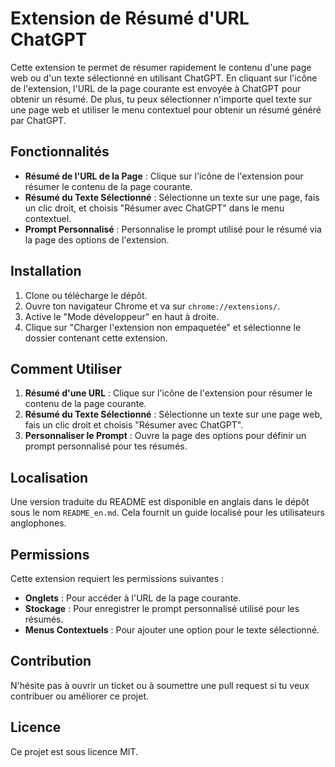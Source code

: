# Extension de Résumé d'URL ChatGPT

Cette extension te permet de résumer rapidement le contenu d'une page web ou d'un texte sélectionné en utilisant ChatGPT. En cliquant sur l'icône de l'extension, l'URL de la page courante est envoyée à ChatGPT pour obtenir un résumé. De plus, tu peux sélectionner n'importe quel texte sur une page web et utiliser le menu contextuel pour obtenir un résumé généré par ChatGPT.

## Fonctionnalités

- **Résumé de l'URL de la Page** : Clique sur l'icône de l'extension pour résumer le contenu de la page courante.
- **Résumé du Texte Sélectionné** : Sélectionne un texte sur une page, fais un clic droit, et choisis "Résumer avec ChatGPT" dans le menu contextuel.
- **Prompt Personnalisé** : Personnalise le prompt utilisé pour le résumé via la page des options de l'extension.

## Installation

1. Clone ou télécharge le dépôt.
2. Ouvre ton navigateur Chrome et va sur `chrome://extensions/`.
3. Active le "Mode développeur" en haut à droite.
4. Clique sur "Charger l'extension non empaquetée" et sélectionne le dossier contenant cette extension.

## Comment Utiliser

1. **Résumé d'une URL** : Clique sur l'icône de l'extension pour résumer le contenu de la page courante.
2. **Résumé du Texte Sélectionné** : Sélectionne un texte sur une page web, fais un clic droit et choisis "Résumer avec ChatGPT".
3. **Personnaliser le Prompt** : Ouvre la page des options pour définir un prompt personnalisé pour tes résumés.

## Localisation

Une version traduite du README est disponible en anglais dans le dépôt sous le nom `README_en.md`. Cela fournit un guide localisé pour les utilisateurs anglophones.

## Permissions

Cette extension requiert les permissions suivantes :

- **Onglets** : Pour accéder à l'URL de la page courante.
- **Stockage** : Pour enregistrer le prompt personnalisé utilisé pour les résumés.
- **Menus Contextuels** : Pour ajouter une option pour le texte sélectionné.

## Contribution

N'hésite pas à ouvrir un ticket ou à soumettre une pull request si tu veux contribuer ou améliorer ce projet.

## Licence

Ce projet est sous licence MIT.

